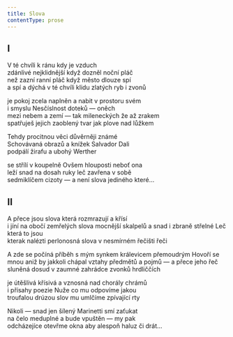 ```yaml
---
title: Slova
contentType: prose
---
```


<section>

## I

V té chvíli k ránu kdy je vzduch  
zdánlivé nejklidnější když dozněl noční pláč  
než zazní ranní pláč když město dlouze spí  
a spí a dýchá v té chvíli klidu zlatých ryb i zvonů

je pokoj zcela naplněn a nabit v prostoru svém  
i smyslu Nesčíslnost doteků — oněch  
mezi nebem a zemí — tak mileneckých že až zrakem  
spatřuješ jejich zaoblený tvar jak plove nad lůžkem

Tehdy procitnou věci důvěrněji známé  
Schovávaná obrazů a knížek Salvador Dali  
podpálí žirafu a ubohý Werther

se střílí v koupelně Ovšem hlouposti neboť ona  
leží snad na dosah ruky leč zavřena v sobě  
sedmiklíčem cizoty — a není slova jediného které…

## II

A přece jsou slova která rozmrazují a křísí  
i jíní na obočí zemřelých slova mocnější skalpelů a snad i zbraně střelné Leč která to jsou  
kterak nalézti perlonosná slova v nesmírném řečišti řeči

A zde se počíná příběh s mým synkem králevicem přemoudrým Hovoří se mnou aniž by jakkoli chápal vztahy předmětů a pojmů — a přece jeho řeč  
sluněná dosud v zaumné zahrádce zvonků hrdliččích

je útěšlivá křísivá a vznosná nad chorály chrámů  
i přísahy poezie Nuže co mu odpovíme jakou  
troufalou drúzou slov mu umlčíme zpívající rty

Nikoli — snad jen šílený Marinetti smí zaťukat  
na čelo meduplné a bude vpuštěn — my pak  
odcházejíce otevřme okna aby alespoň haluz či drát…

</section>
